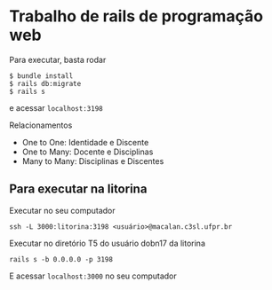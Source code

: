 # Trabalho de rails de programação web

Para executar, basta rodar
```
$ bundle install
$ rails db:migrate
$ rails s
```

e acessar ```localhost:3198```

Relacionamentos
- One to One: Identidade e Discente
- One to Many: Docente e Disciplinas
- Many to Many: Disciplinas e Discentes

## Para executar na litorina

Executar no seu computador
```
ssh -L 3000:litorina:3198 <usuário>@macalan.c3sl.ufpr.br
```

Executar no diretório T5 do usuário dobn17 da litorina
```
rails s -b 0.0.0.0 -p 3198
```

E acessar ```localhost:3000``` no seu computador